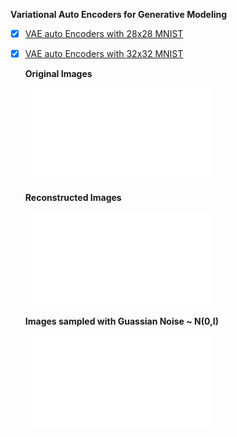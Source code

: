 **Variational Auto Encoders for Generative Modeling** 
   
 

- [x] [VAE auto Encoders with 28x28 MNIST ](https://github.com/santanupattanayak1/ML_DS_Catalog-/tree/master/AV%20Rampaging%20DataHulk)

- [x] [VAE auto Encoders with 32x32 MNIST ](https://github.com/santanupattanayak1/ML_DS_Catalog-/tree/master/DCGAN%20for%20MNIST)

	**Original Images**

	![Alt Text](Images/original_img.pdf)

	**Reconstructed Images**

	![Alt Text](Images/Reconstructed_img.pdf)

	**Images sampled with Guassian Noise ~ N(0,I)**

	![Alt Text](Images/vae_images.pdf)










